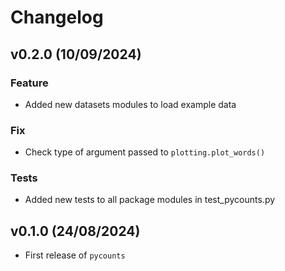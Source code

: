 # Changelog

<!--next-version-placeholder-->

## v0.2.0 (10/09/2024)

### Feature

- Added new datasets modules to load example data

### Fix

- Check type of argument passed to `plotting.plot_words()`

### Tests

- Added new tests to all package modules in test_pycounts.py

## v0.1.0 (24/08/2024)

- First release of `pycounts`